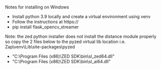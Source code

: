 Notes for installing on Windows

* Install python 3.9 locally and create a virtual environment using venv
* Follow the instructions at https://
* pip install flask_opencv_streamer

Note: the zed python installer does not install the distance module properly so copy the 2 files below to the pyzed
virtual lib location i.e. Zap\venv\Lib\site-packages\pyzed
* "C:\Program Files (x86)\ZED SDK\bin\sl_zed64.dll"
* "C:\Program Files (x86)\ZED SDK\bin\sl_ai64.dll"
